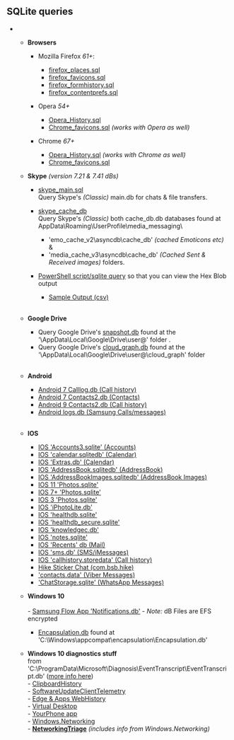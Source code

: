   ## SQLite queries ##
  -   
      - **Browsers**
        -  Mozilla Firefox *61+*:
            - [firefox_places.sql](https://github.com/kacos2000/queries/blob/master/firefox_places.sql) 
            - [firefox_favicons.sql](https://github.com/kacos2000/queries/blob/master/firefox_favicons.sql) 
            - [firefox_formhistory.sql](https://github.com/kacos2000/queries/blob/master/firefox_formhistory.sql) 
            - [firefox_contentprefs.sql](https://github.com/kacos2000/queries/blob/master/firefox_contentprefs.sql) 
      
        - Opera *54+*
          - [Opera_History.sql](https://github.com/kacos2000/queries/blob/master/Opera_History.sql)
          - [Chrome_favicons.sql](https://github.com/kacos2000/queries/blob/master/chrome_favicons.sql) *(works with Opera as well)*
      
        - Chrome *67+*
          - [Opera_History.sql](https://github.com/kacos2000/queries/blob/master/Opera_History.sql) *(works with Chrome as well)*
          - [Chrome_favicons.sql](https://github.com/kacos2000/queries/blob/master/chrome_favicons.sql)

      
       - **Skype**  *(version 7.21 & 7.41 dBs)*    
       
           - [skype_main.sql](https://github.com/kacos2000/queries/blob/master/skype_main_db.sql)<br>
             Query Skype's *(Classic)* main.db for chats & file transfers.<br>
             
           - [skype_cache_db](https://github.com/kacos2000/queries/blob/master/skype_cache_db.sql)<br>
             Query Skype's *(Classic)* both cache_db.db databases found at AppData\Roaming\UserProfile\media_messaging\ <br>
             - 'emo_cache_v2\asyncdb\cache_db'   *(cached Emoticons etc)* & <br> 
             - 'media_cache_v3\asyncdb\cache_db' *(Cached Sent & Received images)* folders.<br>
                     
           - [PowerShell script/sqlite query](https://github.com/kacos2000/queries/blob/master/cache_db.ps1) so that you can view the Hex Blob output<br>
             - [Sample Output (csv)](https://github.com/kacos2000/queries/blob/master/cache_db.csv)<br><br>


       - **Google Drive**   <br>     
           - Query Google Drive's [snapshot.db](https://github.com/kacos2000/queries/blob/master/GDrive_snapshot.sql) found at the '\AppData\Local\Google\Drive\user@' folder  .<br>
            - Query Google Drive's [cloud_graph.db](https://github.com/kacos2000/queries/blob/master/GDrive_cloudgraph.sql) found at the '\AppData\Local\Google\Drive\user@\cloud_graph' folder <br><br>
             
       - **Android**   <br>     
            - [Android 7 Calllog.db (Call history)](https://github.com/kacos2000/queries/blob/master/calllog_db.sql)<br>
            - [Android 7 Contacts2.db (Contacts)](https://github.com/kacos2000/queries/blob/master/contacts2.sql)<br>
            - [Android 9 Contacts2.db (Call history)](https://github.com/kacos2000/queries/blob/master/contacts2calls.sql)<br>
            - [Android logs.db (Samsung Calls/messages)](https://github.com/kacos2000/queries/blob/master/logs_db.sql)<br><br>
                   
       - **IOS**     <br>     
            - [IOS 'Accounts3.sqlite' (Accounts)](https://github.com/kacos2000/queries/blob/master/Accounts3_sqlite.sql)<br>
            - [IOS 'calendar.sqlitedb' (Calendar)](https://github.com/kacos2000/queries/blob/master/calendar_sqlitedb.sql)<br>
            - [IOS 'Extras.db' (Calendar)](https://github.com/kacos2000/queries/blob/master/calendar_extras.sql)<br>
            - [IOS 'AddressBook.sqlitedb' (AddressBook)](https://github.com/kacos2000/queries/blob/master/AddressBook_sqlite.sql)<br>
            - [IOS 'AddressBookImages.sqlitedb' (AddressBook Images)](https://github.com/kacos2000/queries/blob/master/AddressBookImages_sqlite.sql)<br>
            - [IOS 11 'Photos.sqlite'](https://github.com/kacos2000/queries/blob/master/Photos_sqlite11.sql)<br>
            - [IOS 7+ 'Photos.sqlite'](https://github.com/kacos2000/queries/blob/master/Photos_sqlite.sql)<br>
            - [IOS 3 'Photos.sqlite'](https://github.com/kacos2000/queries/blob/master/Photos_sqlite3.sql)<br>
            - [IOS 'iPhotoLite.db'](https://github.com/kacos2000/queries/blob/master/iPhotoLitedb.sql)<br>
            - [IOS 'healthdb.sqlite'](https://github.com/kacos2000/queries/blob/master/healthdb.sql)<br>
            - [IOS 'healthdb_secure.sqlite'](https://github.com/kacos2000/queries/blob/master/healthdb_secure.sql)<br>
            - [IOS 'knowledgec.db'](https://github.com/kacos2000/queries/blob/master/knowledgec_db.sql)<br>
            - [IOS 'notes.sqlite'](https://github.com/kacos2000/queries/blob/master/notes_sqlite.sql)<br>
            - [IOS 'Recents' db (Mail)](https://github.com/kacos2000/queries/blob/master/recents.sql)<br>
            - [IOS 'sms.db' (SMS/iMessages)](https://github.com/kacos2000/queries/blob/master/sms_db.sql)<br>
            - [IOS 'callhistory.storedata' (Call history)](https://github.com/kacos2000/queries/blob/master/callhistory_storedata.sql)<br> 
            - [Hike Sticker Chat (com.bsb.hike)](https://github.com/kacos2000/queries/blob/master/bsb_hike_messagesDB_sqlite.sql)<br>
            - ['contacts.data' (Viber Messages)](https://github.com/kacos2000/queries/blob/master/Viber_Contacts_Data_messages.sql)<br> 
            - ['ChatStorage.sqlite' (WhatsApp Messages)](https://github.com/kacos2000/queries/blob/master/WhatsApp_Chatstorage_sqlite.sql)<br> 
            
 	   - **Windows 10**     <br>   	 
 	          - [Samsung Flow App 'Notifications.db'](https://github.com/kacos2000/queries/blob/master/Samsung_Flow_Notifications_db.sql) - *Note:* dB Files are EFS encrypted <br>
            - [Encapsulation.db](https://github.com/kacos2000/Queries/blob/master/Encapsulationdb.sql) found at 'C:\Windows\appcompat\encapsulation\Encapsulation.db' <br> 

    - **Windows 10 diagnostics stuff**  
  from 'C:\ProgramData\Microsoft\Diagnosis\EventTranscript\EventTranscript.db' ([more info here](https://github.com/rathbuna/EventTranscript.db-Research))  
            - [ClipboardHistory](https://github.com/kacos2000/Queries/blob/master/ClipboardHistory.Service.sql) <br>
            - [SoftwareUpdateClientTelemetry](https://github.com/kacos2000/Queries/blob/master/SoftwareUpdateClientTelemetry.sql) <br> 
            - [Edge & Apps WebHistory](https://github.com/kacos2000/Queries/blob/master/Microsoft.WebBrowser.sql) <br> 
            - [Virtual Desktop](https://github.com/kacos2000/Queries/blob/master/VirtualDesktop.sql) <br>
            - [YourPhone app](https://github.com/kacos2000/Queries/blob/master/MobilityExperience.YourPhone.sql) <br>
            - [Windows.Networking](https://github.com/kacos2000/Queries/blob/master/Windows.Networking.sql) <br>
            - [**NetworkingTriage**](https://github.com/kacos2000/Queries/blob/master/NetworkingTriage.sql)  *(includes info from Windows.Networking)*<br>
           
